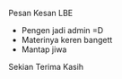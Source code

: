 Pesan Kesan LBE
- Pengen jadi admin =D
- Materinya keren bangett
- Mantap jiwa

Sekian Terima Kasih
